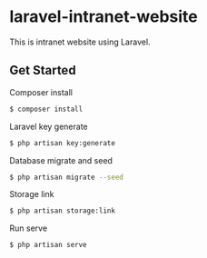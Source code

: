 # laravel-intranet-website
This is intranet website using Laravel.

## Get Started

Composer install
```sh
$ composer install
```

Laravel key generate
```sh
$ php artisan key:generate
```

Database migrate and seed
```sh
$ php artisan migrate --seed
```

Storage link
```sh
$ php artisan storage:link
```

Run serve
```sh
$ php artisan serve
```

